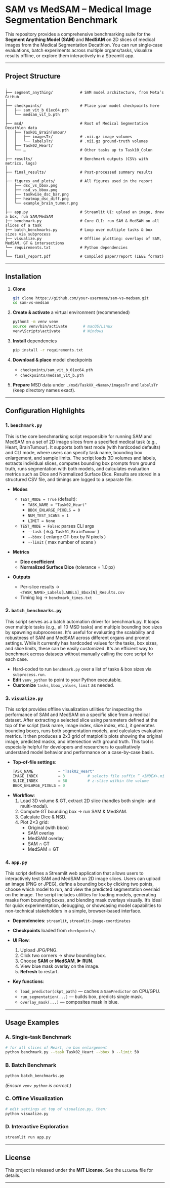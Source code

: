 # SAM vs MedSAM – Medical Image Segmentation Benchmark

This repository provides a comprehensive benchmarking suite for the **Segment Anything Model (SAM)** and **MedSAM** on 2D slices of medical images from the Medical Segmentation Decathlon. You can run single‐case evaluations, batch experiments across multiple organs/tasks, visualize results offline, or explore them interactively in a Streamlit app.

---

## Project Structure

```
.
├── segment_anything/            # SAM model architecture, from Meta’s GitHub
│
├── checkpoints/                 # Place your model checkpoints here
│   ├── sam_vit_b_01ec64.pth
│   └── medsam_vit_b.pth
│
├── msd/                         # Root of Medical Segmentation Decathlon data
│   ├── Task01_BrainTumour/
│   │   ├── imagesTr/            # .nii.gz image volumes
│   │   └── labelsTr/            # .nii.gz ground-truth volumes
│   ├── Task02_Heart/
│   └── …                        # Other tasks up to Task10_Colon
│
├── results/                     # Benchmark outputs (CSVs with metrics, logs)
│
├── final_results/               # Post-processed summary results
│
├── figures_and_plots/           # All figures used in the report
│   ├── dsc_vs_bbox.png
│   ├── nsd_vs_bbox.png
│   ├── taskwise_dsc_bar.png
│   ├── heatmap_dsc_diff.png
│   └── example_brain_tumour.png
│
├── app.py                       # Streamlit UI: upload an image, draw a box, run SAM/MedSAM
├── benchmark.py                 # Core CLI: run SAM & MedSAM on all slices of a task
├── batch_benchmarks.py          # Loop over multiple tasks & box sizes via subprocess
├── visualize.py                 # Offline plotting: overlays of SAM, MedSAM, GT & intersections
└── requirements.txt             # Python dependencies
│
└── final_report.pdf             # Compiled paper/report (IEEE format)
```

---

## Installation

1. **Clone**  
   ```bash
   git clone https://github.com/your-username/sam-vs-medsam.git
   cd sam-vs-medsam
   ```

2. **Create & activate** a virtual environment (recommended)  
   ```bash
   python3 -m venv venv
   source venv/bin/activate       # macOS/Linux
   venv\Scripts\activate          # Windows
   ```

3. **Install** dependencies  
   ```bash
   pip install -r requirements.txt
   ```

4. **Download & place** model checkpoints  
   - `checkpoints/sam_vit_b_01ec64.pth`  
   - `checkpoints/medsam_vit_b.pth`

5. **Prepare** MSD data under `./msd/TaskXX_<Name>/imagesTr` and `labelsTr` (keep directory names exact).

---

## Configuration Highlights

### 1. `benchmark.py`

This is the core benchmarking script responsible for running SAM and MedSAM on a set of 2D image slices from a specified medical task (e.g., Heart, BrainTumour). It supports both test mode (with hardcoded defaults) and CLI mode, where users can specify task name, bounding box enlargement, and sample limits. The script loads 3D volumes and labels, extracts individual slices, computes bounding box prompts from ground truth, runs segmentation with both models, and calculates evaluation metrics such as Dice and Normalized Surface Dice. Results are stored in a structured CSV file, and timings are logged to a separate file.

- **Modes**  
  - `TEST_MODE = True` (default):  
    - `TASK_NAME = "Task02_Heart"`  
    - `BBOX_ENLARGE_PIXELS = 0`  
    - `NUM_TEST_SCANS = 1`  
    - `LIMIT = None`  
  - `TEST_MODE = False`: parses CLI args  
    - `--task`  ( e.g. `Task01_BrainTumour` )  
    - `--bbox`  ( enlarge GT-box by N pixels )  
    - `--limit` ( max number of scans )

- **Metrics**  
  - **Dice coefficient**  
  - **Normalized Surface Dice** (tolerance = 1.0 px)

- **Outputs**  
  - Per-slice results → `<TASK_NAME>_Labels[LABELS]_Bbox[N]_Results.csv`  
  - Timing log → `benchmark_times.txt`

### 2. `batch_benchmarks.py`

This script serves as a batch automation driver for benchmark.py. It loops over multiple tasks (e.g., all 10 MSD tasks) and multiple bounding box sizes by spawning subprocesses. It's useful for evaluating the scalability and robustness of SAM and MedSAM across different organs and prompt settings. While it currently has hardcoded values for the tasks, box sizes, and slice limits, these can be easily customized. It's an efficient way to benchmark across datasets without manually calling the core script for each case.

- Hard-coded to run `benchmark.py` over a list of tasks & box sizes via `subprocess.run`.  
- **Edit** `venv_python` to point to your Python executable.  
- **Customize** `tasks`, `bbox_values`, `limit` as needed.

### 3. `visualize.py`

This script provides offline visualization utilities for inspecting the performance of SAM and MedSAM on a specific slice from a medical dataset. After extracting a selected slice using parameters defined at the top of the script (task name, image index, slice index, etc.), it generates bounding boxes, runs both segmentation models, and calculates evaluation metrics. It then produces a 2x3 grid of matplotlib plots showing the original image, predicted masks, and intersection with ground truth. This tool is especially helpful for developers and researchers to qualitatively understand model behavior and performance on a case-by-case basis.

- **Top‐of‐file settings**:  
  ```python
  TASK_NAME           = "Task02_Heart"
  IMAGE_INDEX         = 3          # selects file suffix “_<INDEX>.nii.gz”
  SLICE_INDEX         = 50         # z-slice within the volume
  BBOX_ENLARGE_PIXELS = 0
  ```
- **Workflow**:  
  1. Load 3D volume & GT, extract 2D slice (handles both single- and multi-modal).  
  2. Compute GT bounding box → run SAM & MedSAM.  
  3. Calculate Dice & NSD.  
  4. Plot 2×3 grid:  
     - Original (with bbox)  
     - SAM overlay  
     - MedSAM overlay  
     - SAM ∩ GT  
     - MedSAM ∩ GT

### 4. `app.py`

This script defines a Streamlit web application that allows users to interactively test SAM and MedSAM on 2D image slices. Users can upload an image (PNG or JPEG), define a bounding box by clicking two points, choose which model to run, and view the predicted segmentation overlaid on the image. The script includes utilities for loading models, generating masks from bounding boxes, and blending mask overlays visually. It’s ideal for quick experimentation, debugging, or showcasing model capabilities to non-technical stakeholders in a simple, browser-based interface.

- **Dependencies**: `streamlit`, `streamlit-image-coordinates`  
- **Checkpoints** loaded from `checkpoints/`.  
- **UI Flow**:  
  1. Upload JPG/PNG.  
  2. Click two corners → show bounding box.  
  3. Choose **SAM** or **MedSAM**, ▶️ **RUN**.  
  4. View blue mask overlay on the image.  
  5. **Refresh** to restart.

- **Key functions**:  
  - `load_predictor(ckpt_path)` — caches a `SamPredictor` on CPU/GPU.  
  - `run_segmentation(...)` — builds box, predicts single mask.  
  - `overlay_mask(...)` — composites mask in blue.  

---

## Usage Examples

### A. Single-task Benchmark

```bash
# for all slices of Heart, no box enlargement
python benchmark.py --task Task02_Heart --bbox 0 --limit 50
```

### B. Batch Benchmark

```bash
python batch_benchmarks.py
```
*(Ensure `venv_python` is correct.)*

### C. Offline Visualization

```bash
# edit settings at top of visualize.py, then:
python visualize.py
```

### D. Interactive Exploration

```bash
streamlit run app.py
```

---

## License

This project is released under the **MIT License**. See the `LICENSE` file for details.

---
